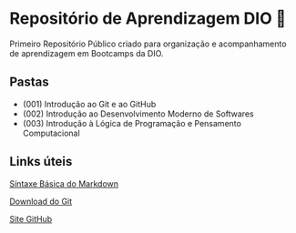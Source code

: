 # Repositório de Aprendizagem DIO :blue_book:
Primeiro Repositório Público criado para organização e acompanhamento de aprendizagem em Bootcamps da DIO.

## Pastas
- (001) Introdução ao Git e ao GitHub
- (002) Introdução ao Desenvolvimento Moderno de Softwares 
- (003) Introdução à Lógica de Programação e Pensamento Computacional

## Links úteis
[Síntaxe Básica do Markdown](https://www.markdownguide.org/basic-syntax/)

[Download do Git](https://git-scm.com/downloads)

[Site GitHub](https://github.com/)
